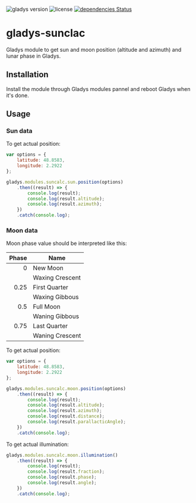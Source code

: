 ![gladys version](https://badgen.net/badge/Gladys/%3E=%203.9/purple)
![license](https://badgen.net/github/license/NicolasD-62/gladys-suncalc)
[![dependencies Status](https://badgen.net/david/dep/NicolasD-62/gladys-suncalc)](https://david-dm.org/NicolasD-62/gladys-suncalc)

# gladys-sunclac
Gladys module to get sun and moon position (altitude and azimuth) and lunar phase in Gladys.

## Installation

Install the module through Gladys modules pannel and reboot Gladys when it's done. 

## Usage

### Sun data

To get actual position: 
```javascript
var options = {
    latitude: 48.8583,
    longitude: 2.2922
};

gladys.modules.suncalc.sun.position(options)
    .then((result) => {
        console.log(result);
        console.log(result.altitude);
        console.log(result.azimuth);
    })
    .catch(console.log);
```

### Moon data

Moon phase value should be interpreted like this:

| Phase | Name            |
| ----: | --------------- |
|     0 | New Moon        |
|       | Waxing Crescent |
|  0.25 | First Quarter   |
|       | Waxing Gibbous  |
|   0.5 | Full Moon       |
|       | Waning Gibbous  |
|  0.75 | Last Quarter    |
|       | Waning Crescent |

To get actual position: 
```javascript
var options = {
    latitude: 48.8583,
    longitude: 2.2922
};

gladys.modules.suncalc.moon.position(options)
    .then((result) => {
        console.log(result);
        console.log(result.altitude);
        console.log(result.azimuth);
        console.log(result.distance);
        console.log(result.parallacticAngle);
    })
    .catch(console.log);
```

To get actual illumination: 
```javascript
gladys.modules.suncalc.moon.illumination()
    .then((result) => {
        console.log(result);
        console.log(result.fraction);
        console.log(result.phase);
        console.log(result.angle);
    })
    .catch(console.log);
```
